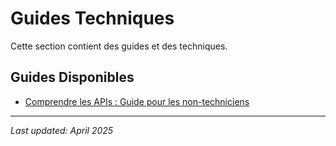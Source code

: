 # Guides Techniques

Cette section contient des guides et des techniques.

## Guides Disponibles
- [Comprendre les APIs : Guide pour les non-techniciens](guide-api.md)

---

*Last updated: April 2025*